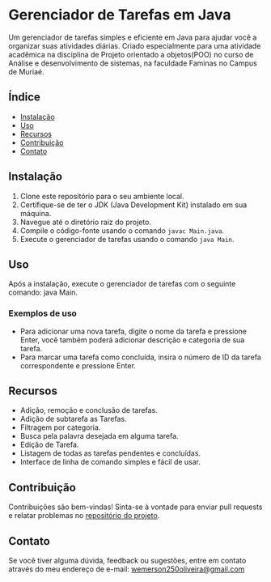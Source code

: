# Gerenciador de Tarefas em Java

Um gerenciador de tarefas simples e eficiente em Java para ajudar você a organizar suas atividades diárias.
Criado especialmente para uma atividade acadêmica na disciplina de Projeto orientado a objetos(POO) no curso de Análise e desenvolvimento de sistemas, na faculdade Faminas no Campus de Muriaé.

## Índice
- [Instalação](#instalação)
- [Uso](#uso)
- [Recursos](#recursos)
- [Contribuição](#contribuição)
- [Contato](#contato)

## Instalação
1. Clone este repositório para o seu ambiente local.
2. Certifique-se de ter o JDK (Java Development Kit) instalado em sua máquina.
3. Navegue até o diretório raiz do projeto.
4. Compile o código-fonte usando o comando `javac Main.java`.
5. Execute o gerenciador de tarefas usando o comando `java Main`.

## Uso
Após a instalação, execute o gerenciador de tarefas com o seguinte comando: java Main.

### Exemplos de uso
- Para adicionar uma nova tarefa, digite o nome da tarefa e pressione Enter, você também poderá adicionar descrição e categoria de sua tarefa.
- Para marcar uma tarefa como concluída, insira o número de ID da tarefa correspondente e pressione Enter.

## Recursos
- Adição, remoção e conclusão de tarefas.
- Adição de subtarefa as Tarefas.
- Filtragem por categoria.
- Busca pela palavra desejada em alguma tarefa.
- Edição de Tarefa.
- Listagem de todas as tarefas pendentes e concluídas.
- Interface de linha de comando simples e fácil de usar.

## Contribuição
Contribuições são bem-vindas! Sinta-se à vontade para enviar pull requests e relatar problemas no [repositório do projeto](https://github.com/wemersonolvr/GerenciadorDeTarefas.git). 

## Contato
Se você tiver alguma dúvida, feedback ou sugestões, entre em contato através do meu endereço de e-mail: wemerson250oliveira@gmail.com
